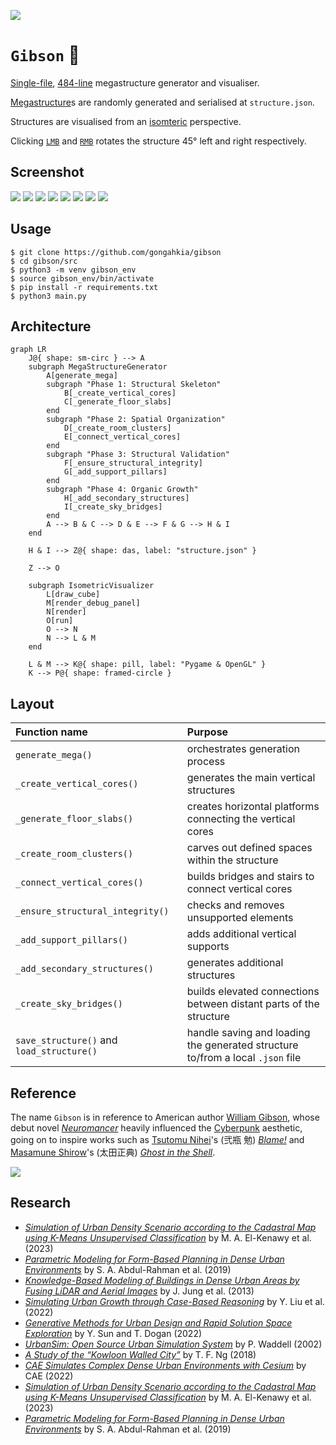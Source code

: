 [![](https://img.shields.io/badge/gibson_1.0.0-passing-green)](https://github.com/gongahkia/gibson/releases/tag/1.0.0) 

# `Gibson` 🗼

[Single-file](./src/main.py), [484-line](./src/main.py) megastructure generator and visualiser.

[Megastructure](https://en.wikipedia.org/wiki/Megastructure)s are randomly generated and serialised at `structure.json`.

Structures are visualised from an [isomteric](https://en.wikipedia.org/wiki/Isometric_projection) perspective.

Clicking [`LMB`](https://en.wikipedia.org/wiki/Mouse_button) and [`RMB`](https://en.wikipedia.org/wiki/Mouse_button) rotates the structure 45° left and right respectively.

## Screenshot

![](./asset/reference/1.png)
![](./asset/reference/2.png)
![](./asset/reference/3.png)
![](./asset/reference/4.png)
![](./asset/reference/5.png)
![](./asset/reference/6.png)
![](./asset/reference/7.png)
![](./asset/reference/8.png)

## Usage

```console
$ git clone https://github.com/gongahkia/gibson
$ cd gibson/src
$ python3 -m venv gibson_env
$ source gibson_env/bin/activate
$ pip install -r requirements.txt
$ python3 main.py
```

## Architecture

```mermaid
graph LR
    J@{ shape: sm-circ } --> A
    subgraph MegaStructureGenerator
        A[generate_mega]
        subgraph "Phase 1: Structural Skeleton"
            B[_create_vertical_cores]
            C[_generate_floor_slabs]
        end
        subgraph "Phase 2: Spatial Organization"
            D[_create_room_clusters]
            E[_connect_vertical_cores]
        end
        subgraph "Phase 3: Structural Validation"
            F[_ensure_structural_integrity]
            G[_add_support_pillars]
        end
        subgraph "Phase 4: Organic Growth"
            H[_add_secondary_structures]
            I[_create_sky_bridges]
        end
        A --> B & C --> D & E --> F & G --> H & I
    end

    H & I --> Z@{ shape: das, label: "structure.json" }

    Z --> O

    subgraph IsometricVisualizer
        L[draw_cube]
        M[render_debug_panel]
        N[render]
        O[run]
        O --> N
        N --> L & M
    end

    L & M --> K@{ shape: pill, label: "Pygame & OpenGL" }
    K --> P@{ shape: framed-circle }
```

## Layout

| Function name | Purpose |
| :--- | :--- |
| `generate_mega()` | orchestrates generation process |
| `_create_vertical_cores()` | generates the main vertical structures |
| `_generate_floor_slabs()` | creates horizontal platforms connecting the vertical cores |
| `_create_room_clusters()` | carves out defined spaces within the structure |
| `_connect_vertical_cores()` | builds bridges and stairs to connect vertical cores |
| `_ensure_structural_integrity()` | checks and removes unsupported elements |
| `_add_support_pillars()` | adds additional vertical supports |
| `_add_secondary_structures()` | generates additional structures |
| `_create_sky_bridges()` | builds elevated connections between distant parts of the structure |
| `save_structure()` and `load_structure()` | handle saving and loading the generated structure to/from a local `.json` file |

## Reference

The name `Gibson` is in reference to American author [William Gibson](https://en.wikipedia.org/wiki/William_Gibson), whose debut novel [*Neuromancer*](https://en.wikipedia.org/wiki/Neuromancer) heavily influenced the [Cyberpunk](https://en.wikipedia.org/wiki/Cyberpunk) aesthetic, going on to inspire works such as [Tsutomu Nihei](https://en.wikipedia.org/wiki/Tsutomu_Nihei)'s (弐瓶 勉) [*Blame!*](https://en.wikipedia.org/wiki/Blame!) and [Masamune Shirow](https://en.wikipedia.org/wiki/Masamune_Shirow)'s (太田正典) [*Ghost in the Shell*](https://en.wikipedia.org/wiki/Ghost_in_the_Shell).

![](./asset/logo/gibson.jpg)

## Research

* [*Simulation of Urban Density Scenario according to the Cadastral Map using K-Means Unsupervised Classification*](https://www.researchgate.net/publication/381057650_Simulation_of_Urban_Density_Scenario_according_to_the_Cadastral_Map_using_K-Means_unsupervised_classification) by M. A. El-Kenawy et al. (2023)
* [*Parametric Modeling for Form-Based Planning in Dense Urban Environments*](https://www.mdpi.com/2071-1050/11/20/5678) by S. A. Abdul-Rahman et al. (2019)
* [*Knowledge-Based Modeling of Buildings in Dense Urban Areas by Fusing LiDAR and Aerial Images*](https://www.mdpi.com/2072-4292/5/11/5944) by J. Jung et al. (2013)
* [*Simulating Urban Growth through Case-Based Reasoning*](https://www.tandfonline.com/doi/full/10.1080/22797254.2022.2056518) by Y. Liu et al. (2022)
* [*Generative Methods for Urban Design and Rapid Solution Space Exploration*](https://arxiv.org/abs/2212.06783) by Y. Sun and T. Dogan (2022)
* [*UrbanSim: Open Source Urban Simulation System*](https://urbansim.com/) by P. Waddell (2002)
* [*A Study of the “Kowloon Walled City”*](https://hub.hku.hk/bitstream/10722/259448/1/Content.pdf) by T. F. Ng (2018)
* [*CAE Simulates Complex Dense Urban Environments with Cesium*](https://cesium.com/blog/2022/02/15/cae-simulates-a-complex-dense-urban-environment/) by CAE (2022)
* [*Simulation of Urban Density Scenario according to the Cadastral Map using K-Means Unsupervised Classification*](https://www.researchgate.net/publication/381057650_Simulation_of_Urban_Density_Scenario_according_to_the_Cadastral_Map_using_K-Means_unsupervised_classification) by M. A. El-Kenawy et al. (2023)
* [*Parametric Modeling for Form-Based Planning in Dense Urban Environments*](https://www.mdpi.com/2071-1050/11/20/5678) by S. A. Abdul-Rahman et al. (2019)
